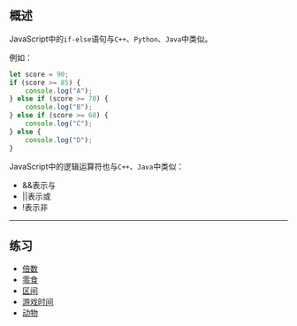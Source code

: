 ## 概述

JavaScript中的`if-else`语句与`C++`、`Python`、`Java`中类似。

例如：

```js
let score = 90;
if (score >= 85) {
    console.log("A");
} else if (score >= 70) {
    console.log("B");
} else if (score >= 60) {
    console.log("C");
} else {
    console.log("D");
}
```

JavaScript中的逻辑运算符也与`C++`、`Java`中类似：

+   &&表示与
+   ||表示或
+   !表示非

---

## 练习

+   <a href="https://www.acwing.com/problem/content/667/">倍数</a>
+   <a href="https://www.acwing.com/problem/content/662/">零食</a>
+   <a href="https://www.acwing.com/problem/content/661/">区间</a>
+   <a href="https://www.acwing.com/problem/content/669/">游戏时间</a>
+   <a href="https://www.acwing.com/problem/content/672/">动物</a>

